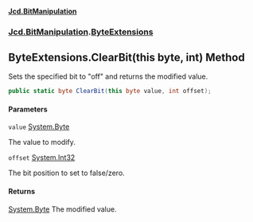 #### [Jcd.BitManipulation](index.md 'index')

### [Jcd.BitManipulation](Jcd.BitManipulation.md 'Jcd.BitManipulation').[ByteExtensions](Jcd.BitManipulation.ByteExtensions.md 'Jcd.BitManipulation.ByteExtensions')

## ByteExtensions.ClearBit(this byte, int) Method

Sets the specified bit to "off" and returns the modified value.

```csharp
public static byte ClearBit(this byte value, int offset);
```

#### Parameters

<a name='Jcd.BitManipulation.ByteExtensions.ClearBit(thisbyte,int).value'></a>

`value` [System.Byte](https://docs.microsoft.com/en-us/dotnet/api/System.Byte 'System.Byte')

The value to modify.

<a name='Jcd.BitManipulation.ByteExtensions.ClearBit(thisbyte,int).offset'></a>

`offset` [System.Int32](https://docs.microsoft.com/en-us/dotnet/api/System.Int32 'System.Int32')

The bit position to set to false/zero.

#### Returns

[System.Byte](https://docs.microsoft.com/en-us/dotnet/api/System.Byte 'System.Byte')
The modified value.